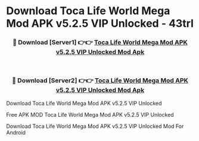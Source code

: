 # Download Toca Life World Mega Mod APK v5.2.5 VIP Unlocked - 43trl



<div align="center">
<h3>🔴 Download [Server1] 👉👉 <a href="https://momento.my/?title=Toca_Life_World_Mega_Mod_APK_v5.2.5_VIP_Unlocked">Toca Life World Mega Mod APK v5.2.5 VIP Unlocked Mod Apk</a></h3><br>

<h3>🔴 Download [Server2] 👉👉 <a href="https://momento.my/?title=Toca_Life_World_Mega_Mod_APK_v5.2.5_VIP_Unlocked">Toca Life World Mega Mod APK v5.2.5 VIP Unlocked Mod Apk</a></h3>
</div>



Download Toca Life World Mega Mod APK v5.2.5 VIP Unlocked 

Free APK MOD Toca Life World Mega Mod APK v5.2.5 VIP Unlocked 

Download Toca Life World Mega Mod APK v5.2.5 VIP Unlocked Mod For Android
